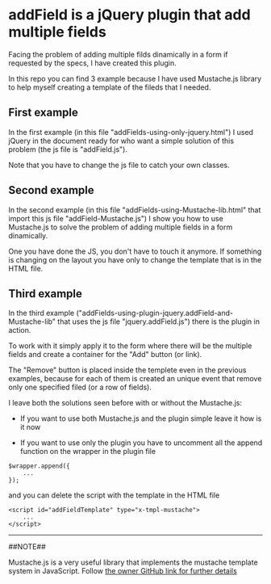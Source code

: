 # addField is a jQuery plugin that add multiple fields

Facing the problem of adding multiple filds dinamically in a form if requested by the specs, I have created this plugin.

In this repo you can find 3 example because I have used Mustache.js library to help myself creating a template of the fileds that I needed.

## First example

In the first example (in this file "addFields-using-only-jquery.html") I used jQuery in the document ready for who want a simple solution of this problem (the js file is "addField.js").

Note that you have to change the js file to catch your own classes.

## Second example

In the second example (in this file "addFields-using-Mustache-lib.html" that import this js file "addField-Mustache.js") I show you how to use Mustache.js to solve the problem of adding multiple fields in a form dinamically.

One you have done the JS, you don't have to touch it anymore. If something is changing on the layout you have only to change the template that is in the HTML file.

## Third example

In the third example ("addFields-using-plugin-jquery.addField-and-Mustache-lib" that uses the js file "jquery.addField.js") there is the plugin in action.

To work with it simply apply it to the form where there will be the multiple fields and create a container for the "Add" button (or link).

The "Remove" button is placed inside the templete even in the previous examples, because for each of them is created an unique event that remove only one specified filed (or a row of fields).

I leave both the solutions seen before with or without the Mustache.js:

* If you want to use both Mustache.js and the plugin simple leave it how is it now

* If you want to use only the plugin you have to uncomment all the append function on the wrapper in the plugin file

```
$wrapper.append({
	...
});
```

and you can delete the script with the template in the HTML file

```
<script id="addFieldTemplate" type="x-tmpl-mustache">
	...
</script>
```

---------

##NOTE##

Mustache.js is a very useful library that implements the mustache template system in JavaScript. Follow [the owner GitHub link for further details](https://github.com/janl/mustache.js/)
